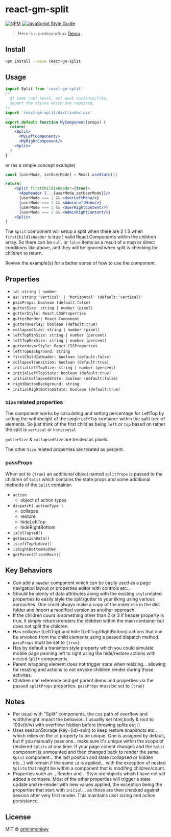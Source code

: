 # react-gm-split

[![NPM](https://img.shields.io/npm/v/react-gm-split.svg)](https://www.npmjs.com/package/react-gm-split) [![JavaScript Style Guide](https://img.shields.io/badge/code_style-standard-brightgreen.svg)](https://standardjs.com)


> Here is a codesandbox [Demo](https://codesandbox.io/s/reac-gm-split-example-1uoiz?file=/src/App.js)

## Install

```bash
npm install --save react-gm-split
```

## Usage

```jsx
import Split from 'react-gm-split'
/*
  At some root level, not each instance/file,
  import the styles which are required.
*/
import 'react-gm-split/dist/index.css' 
...
export default function MyComponent(props) {
  return(
    <Split>
      <MyLeftComponent/>
      <MyRightComponent/>
    <Split>
  )
}
```
or (as a simple concept example)

```jsx
const [userMode, setUserMode] = React.useState(1)

return(
    <Split firstChildIsHeader={true}>
      <AppHeader {...{userMode,setUserMode}}/>
      {userMode === 1 && <UserLeftMenu/>}
      {userMode === 2 && <AdminLeftMenu/>}
      {userMode === 1 && <UserRightContent/>}
      {userMode === 2 && <AdminRightContent/>}
    <Split>
)
```

The `Split` component will setup a split when there are 2 ( 3 when `firstChildIsHeader` is true ) valid React.Components within the children array. So there can be `null` or `false` items as a result of a map or direct conditions like above, and they will be ignored when split is checking for children to return.

Review the example(s) for a better sense of how to use the component.

## Properties
- `id: string | number`
- `as: string 'vertical' | 'horizontal' (default:'vertical)'`
- `passProps: boolean (default:false)` 
- `gutterSize: string | number (pixel)`
- `gutterStyle: React.CSSProperties`
- `gutterRender: React.Component`
- `gutterOverlay: boolean (default:true)`
- `collapsedSize: string | number (pixel)`
- `leftTopMinSize: string | number (percent)`
- `leftTopMaxSize: string | number (percent)`
- `gutterHoverStyle: React.CSSProperties`
- `leftTopBackground: string`
- `firstChildIsHeader: boolean (default:false)`
- `collapseTransition: boolean (default:true)`
- `initialLeftTopSize: string | number (percent)`
- `initialLeftTopState: boolean (default:true)`
- `initialCollapsedState: boolean (default:false)`
- `rightBottomBackground: string`
- `initialRightBottomState: boolean (default:true)`

### `Size` related properties

The component works by calculating and setting percentage for LeftTop by setting the with/height of the single `LeftTop` container within the split tree of elements. So just think of the first child as being `left` or `top`
based on rather the split is `vertical` or `horizontal`

`gutterSize` & `collapsedSize` are treated as pixels.

The other `Size` related properties are treated as percent.

### passProps

When set to `{true}` an additional object named `splitProps` is passed to the children of `Split` which contains the state props and some additional methods of the `Split` container. 

- `action`
  - object of action types
- `dispatch( actionType )`
  - collapse
  - restore
  - hideLeftTop
  - hideRightBottom
- `isCollapsed()`
- `getSessionData()`
- `isLeftTopHidden()`
- `isRightBottomHidden`
- `getParentClientRect()`

## Key Behaviors

- Can add a `header` component which can be easily used as a page navigation layout or properties editor with controls etc...
- Should be plenty of data attributes along with the existing `style`related properties to easily style the split/gutter to your liking using various aproaches. One could always make a copy of the index.css in the dist folder and import a modified version as another approach.
- If the children count is something other than 2 or 3 if header property is true, it simply returns/renders the children within the main container but does not split the children.
- Has collapse (LeftTop) and hide (LeftTop/RightBottom) actions that can be envoked from the child elements using a passed dispatch method. `passProps` must be set to `{true}`
- Has by default a transition style property which you could simulate mobile page panning left to right using the hide/restore actions with nested `Split` components.
- Parent wrapping element does not trigger state when resizing... allowing for resizing and actions to not envoke children render during those activites.
- Children can reference and get parent dems and properties via the passed `splitProps` properties. `passProps` must be set to `{true}`

## Notes
- Per usual with "Split" components, the css path of overflow and width/height impact the behavior.. I usuallly set html,body & root to 100v(h/w) with overflow: hidden before throwing splits out :)
- Uses sessionStorage (key={id}-split) to keep restore snapshots etc.. which relies on the `id` property to be unique. One is assigned by default, but if you manually pass one.. make sure it's unique within the scope of rendered `Splits` at one time. If your page conent changes and the `Split` component is unmounted and then changed back to render the same `Split` component... the last position and state (collapsed or hidden etc...) will remain if the same `id` is applied... with the exception of nested `Split`s that might be within a component that is modifing children/count.
- Properties such as ...Render and ...Style are objects which I have not yet added a compare. Most of the other properties will trigger a state update and re-render with new values applied, the exception being the properties that start with `initial`... as those are then checked against session after very first render. This maintains user sizing and action persistance.

## License

MIT © [grininmonkey](https://github.com/grininmonkey)
